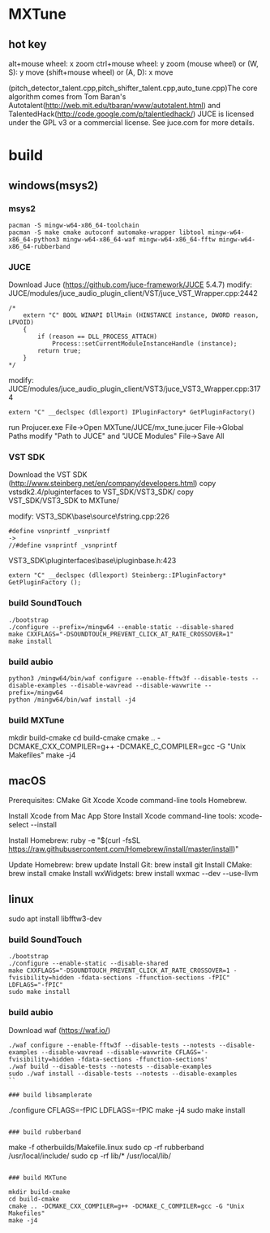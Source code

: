 # MXTune
## hot key
alt+mouse wheel: x zoom
ctrl+mouse wheel: y zoom
(mouse wheel) or (W, S): y move
(shift+mouse wheel) or (A, D): x move


(pitch_detector_talent.cpp,pitch_shifter_talent.cpp,auto_tune.cpp)The core algorithm comes from Tom Baran's Autotalent(http://web.mit.edu/tbaran/www/autotalent.html) and  TalentedHack(http://code.google.com/p/talentledhack/)
JUCE is licensed under the GPL v3 or a commercial license. See juce.com for more details.

# build

## windows(msys2)

### msys2
```
pacman -S mingw-w64-x86_64-toolchain
pacman -S make cmake autoconf automake-wrapper libtool mingw-w64-x86_64-python3 mingw-w64-x86_64-waf mingw-w64-x86_64-fftw mingw-w64-x86_64-rubberband

```

### JUCE
Download Juce (https://github.com/juce-framework/JUCE  5.4.7)
modify: JUCE/modules/juce_audio_plugin_client/VST/juce_VST_Wrapper.cpp:2442
```
/*
    extern "C" BOOL WINAPI DllMain (HINSTANCE instance, DWORD reason, LPVOID)
    {
        if (reason == DLL_PROCESS_ATTACH)
            Process::setCurrentModuleInstanceHandle (instance);
        return true;
    }
*/
```

modify: JUCE/modules/juce_audio_plugin_client/VST3/juce_VST3_Wrapper.cpp:3174
```
extern "C" __declspec (dllexport) IPluginFactory* GetPluginFactory()
```

run Projucer.exe
File->Open MXTune/JUCE/mx_tune.jucer
File->Global Paths   modify "Path to JUCE" and "JUCE Modules"
File->Save All


### VST SDK
Download the VST SDK (http://www.steinberg.net/en/company/developers.html)
copy vstsdk2.4/pluginterfaces to VST_SDK/VST3_SDK/
copy VST_SDK/VST3_SDK to MXTune/

modify:
VST3_SDK\base\source\fstring.cpp:226
```
#define vsnprintf _vsnprintf
->
//#define vsnprintf _vsnprintf
```

VST3_SDK\pluginterfaces\base\ipluginbase.h:423
```
extern "C" __declspec (dllexport) Steinberg::IPluginFactory*  GetPluginFactory ();

```
### build SoundTouch

```
./bootstrap 
./configure --prefix=/mingw64 --enable-static --disable-shared
make CXXFLAGS="-DSOUNDTOUCH_PREVENT_CLICK_AT_RATE_CROSSOVER=1"
make install
```

### build aubio
```
python3 /mingw64/bin/waf configure --enable-fftw3f --disable-tests --disable-examples --disable-wavread --disable-wavwrite --prefix=/mingw64
python /mingw64/bin/waf install -j4
```

### build MXTune

mkdir build-cmake
cd build-cmake
cmake .. -DCMAKE_CXX_COMPILER=g++ -DCMAKE_C_COMPILER=gcc -G "Unix Makefiles"
make -j4


## macOS
Prerequisites:
CMake
Git
Xcode
Xcode command-line tools
Homebrew.

Install Xcode from Mac App Store
Install Xcode command-line tools: xcode-select --install

Install Homebrew:
ruby -e "$(curl -fsSL https://raw.githubusercontent.com/Homebrew/install/master/install)"

Update Homebrew: brew update
Install Git: brew install git
Install CMake: brew install cmake
Install wxWidgets: brew install wxmac --dev --use-llvm


## linux

sudo apt install libfftw3-dev

### build SoundTouch
```
./bootstrap 
./configure --enable-static --disable-shared
make CXXFLAGS="-DSOUNDTOUCH_PREVENT_CLICK_AT_RATE_CROSSOVER=1 -fvisibility=hidden -fdata-sections -ffunction-sections -fPIC" LDFLAGS="-fPIC"
sudo make install
```

### build aubio
Download waf (https://waf.io/)
```
./waf configure --enable-fftw3f --disable-tests --notests --disable-examples --disable-wavread --disable-wavwrite CFLAGS='-fvisibility=hidden -fdata-sections -ffunction-sections'
./waf build --disable-tests --notests --disable-examples
sudo ./waf install --disable-tests --notests --disable-examples
``

### build libsamplerate
```
./configure CFLAGS=-fPIC LDFLAGS=-fPIC
make -j4
sudo make install
```

### build rubberband
```
make -f otherbuilds/Makefile.linux
sudo cp -rf rubberband /usr/local/include/ 
sudo cp -rf lib/* /usr/local/lib/
```

### build MXTune

mkdir build-cmake
cd build-cmake
cmake .. -DCMAKE_CXX_COMPILER=g++ -DCMAKE_C_COMPILER=gcc -G "Unix Makefiles"
make -j4

